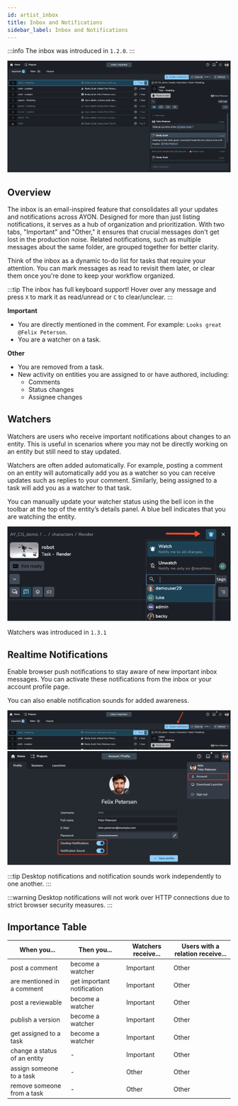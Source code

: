 ```yaml
---
id: artist_inbox
title: Inbox and Notifications
sidebar_label: Inbox and Notifications
---
```


:::info
The inbox was introduced in `1.2.0`.
:::

![Inbox overview](./assets/inbox/inbox_important.png)

## Overview

The inbox is an email-inspired feature that consolidates all your updates and notifications across AYON. Designed for more than just listing notifications, it serves as a hub of organization and prioritization. With two tabs, "Important" and "Other," it ensures that crucial messages don't get lost in the production noise. Related notifications, such as multiple messages about the same folder, are grouped together for better clarity.

Think of the inbox as a dynamic to-do list for tasks that require your attention. You can mark messages as read to revisit them later, or clear them once you're done to keep your workflow organized.

:::tip
The inbox has full keyboard support! Hover over any message and press `X` to mark it as read/unread or `C` to clear/unclear.
:::

**Important**

-   You are directly mentioned in the comment. For example: `Looks great @Felix Peterson`.
-   You are a watcher on a task.

**Other**

-   You are removed from a task.
-   New activity on entities you are assigned to or have authored, including:
    -   Comments
    -   Status changes
    -   Assignee changes

## Watchers

Watchers are users who receive important notifications about changes to an entity. This is useful in scenarios where you may not be directly working on an entity but still need to stay updated.

Watchers are often added automatically. For example, posting a comment on an entity will automatically add you as a watcher so you can receive updates such as replies to your comment. Similarly, being assigned to a task will add you as a watcher to that task.

You can manually update your watcher status using the bell icon in the toolbar at the top of the entity’s details panel. A blue bell indicates that you are watching the entity.

![Watchers dropdown](./assets/inbox/watchers.png)

Watchers was introduced in `1.3.1`

## Realtime Notifications

Enable browser push notifications to stay aware of new important inbox messages. You can activate these notifications from the inbox or your account profile page.

You can also enable notification sounds for added awareness.

![Turn on notifications](./assets/inbox/inbox_enable.png)
![Turn on notifications in account](./assets/inbox/notifications_account_settings.png)

:::tip
Desktop notifications and notification sounds work independently to one another.
:::

:::warning
Desktop notifications will not work over HTTP connections due to strict browser security measures.
:::

## Importance Table

| When you...                  | Then you...                | Watchers receive... | Users with a relation receive... |
| ---------------------------- | -------------------------- | ------------------- | -------------------------------- |
| post a comment               | become a watcher           | Important           | Other                            |
| are mentioned in a comment   | get important notification | Important           | Other                            |
| post a reviewable            | become a watcher           | Important           | Other                            |
| publish a version            | become a watcher           | Important           | Other                            |
| get assigned to a task       | become a watcher           | Important           | Other                            |
| change a status of an entity | -                          | Important           | Other                            |
| assign someone to a task     | -                          | Other               | Other                            |
| remove someone from a task   | -                          | Other               | Other                            |
